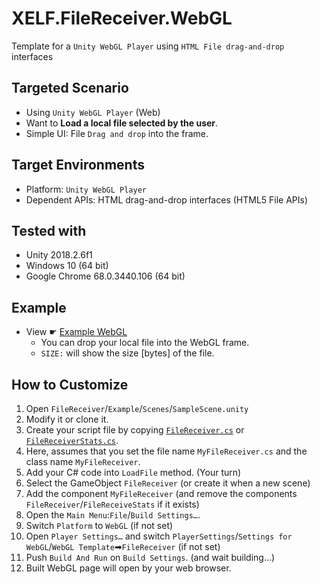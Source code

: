 # XELF.FileReceiver.WebGL
Template for a `Unity WebGL Player` using `HTML File drag-and-drop` interfaces

## Targeted Scenario
* Using `Unity WebGL Player` (Web)
* Want to **Load a local file selected by the user**.
* Simple UI: File `Drag and drop` into the frame.

## Target Environments
* Platform: `Unity WebGL Player`
* Dependent APIs: HTML drag-and-drop interfaces (HTML5 File APIs)

## Tested with
* Unity 2018.2.6f1
* Windows 10 (64 bit)
* Google Chrome 68.0.3440.106 (64 bit)

## Example
* View ☛ [Example WebGL](https://xelfia.github.io/XELF.FileReceiver.WebGL)
  * You can drop your local file into the WebGL frame.
  * `SIZE:` will show the size [bytes] of the file.

## How to Customize
1. Open `FileReceiver`/`Example`/`Scenes`/`SampleScene.unity`
2. Modify it or clone it.
3. Create your script file by copying [`FileReceiver.cs`](Assets/FileReceiver/Scripts/FileReceiver.cs) or [`FileReceiverStats.cs`](Assets/FileReceiver/Example/Scripts/FileReceiverStats.cs).
4. Here, assumes that you set the file name `MyFileReceiver.cs` and the class name `MyFileReceiver`. 
5. Add your C# code into `LoadFile` method. (Your turn)
6. Select the GameObject `FileReceiver` (or create it when a new scene)
7. Add the component `MyFileReceiver` (and remove the components `FileReceiver`/`FileReceiveStats` if it exists)
8. Open the `Main Menu`:`File`/`Build Settings…`.
9. Switch `Platform` to `WebGL` (if not set)
10. Open `Player Settings…` and switch `PlayerSettings`/`Settings for WebGL`/`WebGL Template`➡`FileReceiver` (if not set)
10. Push `Build And Run` on `Build Settings`. (and wait building…)
11. Built WebGL page will open by your web browser.



